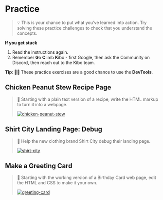 # Practice

> 💡 This is your chance to put what you’ve learned into action. Try solving these practice challenges to check that you understand the concepts.

**If you get stuck**

1. Read the instructions again.
2. Remember **G**o **C**limb **K**ibo - first Google, then ask the Community on Discord, then reach out to the Kibo team.

<aside>

**Tip**: 🕵🏾 These practice exercises are a good chance to use the **DevTools**.

</aside>

## Chicken Peanut Stew Recipe Page

<!-- Replace with Replit -->

> 🍲 Starting with a plain text version of a recipe, write the HTML markup to turn it into a webpage.
>
> [![chicken-peanut-stew](https://img.shields.io/static/v1?label=Open%20Project&message=chicken%20peanut%20stew&color=blue)](https://classroom.github.com/a/O9b8VYk_)

## Shirt City Landing Page: Debug

<!-- Replace with Replit -->

> 👕 Help the new clothing brand Shirt City debug their landing page.
>
> [![shirt-city](https://img.shields.io/static/v1?label=Open%20Project&message=shirt%20city&color=blue)](https://classroom.github.com/a/CiIkIvVu)

## Make a Greeting Card

<!-- Replace with Replit -->

> 🎉 Starting with the working version of a Birthday Card web page, edit the HTML and CSS to make it your own.
>
> [![greeting-card](https://img.shields.io/static/v1?label=Open%20Project&message=greeting%20card&color=blue)](https://classroom.github.com/a/mAHJBeEw)
